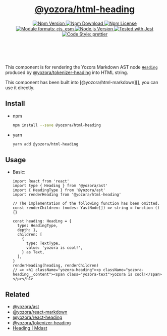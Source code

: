 <header>
  <h1 align="center">
    <a href="https://github.com/guanghechen/yozora-html/tree/main/packages/heading#readme">@yozora/html-heading</a>
  </h1>
  <div align="center">
    <a href="https://www.npmjs.com/package/@yozora/html-heading">
      <img
        alt="Npm Version"
        src="https://img.shields.io/npm/v/@yozora/html-heading.svg"
      />
    </a>
    <a href="https://www.npmjs.com/package/@yozora/html-heading">
      <img
        alt="Npm Download"
        src="https://img.shields.io/npm/dm/@yozora/html-heading.svg"
      />
    </a>
    <a href="https://www.npmjs.com/package/@yozora/html-heading">
      <img
        alt="Npm License"
        src="https://img.shields.io/npm/l/@yozora/html-heading.svg"
      />
    </a>
    <a href="#install">
      <img
        alt="Module formats: cjs, esm"
        src="https://img.shields.io/badge/module_formats-cjs%2C%20esm-green.svg"
      />
    </a>
    <a href="https://github.com/nodejs/node">
      <img
        alt="Node.js Version"
        src="https://img.shields.io/node/v/@yozora/html-heading"
      />
    </a>
    <a href="https://github.com/facebook/jest">
      <img
        alt="Tested with Jest"
        src="https://img.shields.io/badge/tested_with-jest-9c465e.svg"
      />
    </a>
    <a href="https://github.com/prettier/prettier">
      <img
        alt="Code Style: prettier"
        src="https://img.shields.io/badge/code_style-prettier-ff69b4.svg?style=flat-square"
      />
    </a>
  </div>
</header>
<br/>

This component is for rendering the Yozora Markdown AST node [`Heading`][@yozora/ast] 
produced by [@yozora/tokenizer-heading][] into HTML string.

This component has been built into [@yozora/html-markdown][], you can use it directly.

## Install

* npm

  ```bash
  npm install --save @yozora/html-heading
  ```

* yarn

  ```bash
  yarn add @yozora/html-heading
  ```


## Usage

* Basic:

  ```tsx
  import React from 'react'
  import type { Heading } from '@yozora/ast'
  import { HeadingType } from '@yozora/ast'
  import renderHeading from '@yozora/html-heading'

  // The implementation of the following function has been omitted.
  const renderChildren: (nodes: YastNode[]) => string = function () {}

  const heading: Heading = {
    type: HeadingType,
    depth: 1,
    children: [
      {
        type: TextType,
        value: 'yozora is cool!',
      } as Text,
    ],
  }
  renderHeading(heading, renderChildren)
  // => <h1 className="yozora-heading"><p className="yozora-heading__content"><span class="yozora-text">yozora is cool!</span></p></h1>
  ```

## Related

* [@yozora/ast][]
* [@yozora/react-markdown][]
* [@yozora/react-heading][]
* [@yozora/tokenizer-heading][]
* [Heading | Mdast][mdast]


[@yozora/ast]: https://www.npmjs.com/package/@yozora/ast#heading
[@yozora/react-markdown]: https://www.npmjs.com/package/@yozora/react-markdown
[@yozora/tokenizer-heading]: https://www.npmjs.com/package/@yozora/tokenizer-heading
[@yozora/react-heading]: https://www.npmjs.com/package/@yozora/react-heading
[mdast]: https://github.com/syntax-tree/mdast#heading
